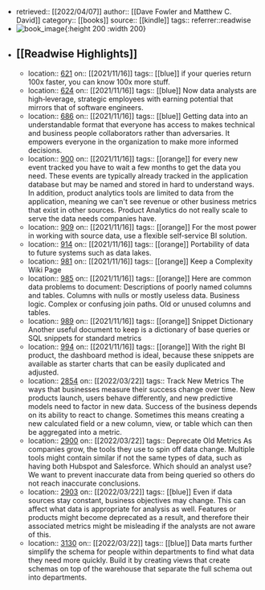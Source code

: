 - retrieved:: [[2022/04/07]]
  author:: [[Dave Fowler and Matthew C. David]]
  category:: [[books]]
  source:: [[kindle]]
  tags:: 
  referrer::readwise
- ![book_image](https://m.media-amazon.com/images/I/41pMJPrF-sL._SY160.jpg){:height 200 :width 200}
- ## [[Readwise Highlights]]
	- location:: [621](kindle://book?action=open&asin=undefined&location=621)
	  on:: [[2021/11/16]]
	  tags:: [[blue]]
	  if your queries return 100x faster, you can know 100x more stuff.
	- location:: [624](kindle://book?action=open&asin=undefined&location=624)
	  on:: [[2021/11/16]]
	  tags:: [[blue]]
	  Now data analysts are high‐leverage, strategic employees with earning potential that mirrors that of software engineers.
	- location:: [686](kindle://book?action=open&asin=undefined&location=686)
	  on:: [[2021/11/16]]
	  tags:: [[blue]]
	  Getting data into an understandable format that everyone has access to makes technical and business people collaborators rather than adversaries. It empowers everyone in the organization to make more informed decisions.
	- location:: [900](kindle://book?action=open&asin=undefined&location=900)
	  on:: [[2021/11/16]]
	  tags:: [[orange]]
	  for every new event tracked you have to wait a few months to get the data you need. These events are typically already tracked in the application database but may be named and stored in hard to understand ways. In addition, product analytics tools are limited to data from the application, meaning we can't see revenue or other business metrics that exist in other sources. Product Analytics do not really scale to serve the data needs companies have.
	- location:: [909](kindle://book?action=open&asin=undefined&location=909)
	  on:: [[2021/11/16]]
	  tags:: [[orange]]
	  For the most power in working with source data, use a flexible self‐service BI solution.
	- location:: [914](kindle://book?action=open&asin=undefined&location=914)
	  on:: [[2021/11/16]]
	  tags:: [[orange]]
	  Portability of data to future systems such as data lakes.
	- location:: [981](kindle://book?action=open&asin=undefined&location=981)
	  on:: [[2021/11/16]]
	  tags:: [[orange]]
	  Keep a Complexity Wiki Page
	- location:: [985](kindle://book?action=open&asin=undefined&location=985)
	  on:: [[2021/11/16]]
	  tags:: [[orange]]
	  Here are common data problems to document: Descriptions of poorly named columns and tables. Columns with nulls or mostly useless data. Business logic. Complex or confusing join paths. Old or unused columns and tables.
	- location:: [989](kindle://book?action=open&asin=undefined&location=989)
	  on:: [[2021/11/16]]
	  tags:: [[orange]]
	  Snippet Dictionary Another useful document to keep is a dictionary of base queries or SQL snippets for standard metrics
	- location:: [994](kindle://book?action=open&asin=undefined&location=994)
	  on:: [[2021/11/16]]
	  tags:: [[orange]]
	  With the right BI product, the dashboard method is ideal, because these snippets are available as starter charts that can be easily duplicated and adjusted.
	- location:: [2854](kindle://book?action=open&asin=undefined&location=2854)
	  on:: [[2022/03/22]]
	  tags:: 
	  Track New Metrics The ways that businesses measure their success change over time. New products launch, users behave differently, and new predictive models need to factor in new data. Success of the business depends on its ability to react to change. Sometimes this means creating a new calculated field or a new column, view, or table which can then be aggregated into a metric.
	- location:: [2900](kindle://book?action=open&asin=undefined&location=2900)
	  on:: [[2022/03/22]]
	  tags:: 
	  Deprecate Old Metrics As companies grow, the tools they use to spin off data change. Multiple tools might contain similar if not the same types of data, such as having both Hubspot and Salesforce. Which should an analyst use? We want to prevent inaccurate data from being queried so others do not reach inaccurate conclusions.
	- location:: [2903](kindle://book?action=open&asin=undefined&location=2903)
	  on:: [[2022/03/22]]
	  tags:: [[blue]]
	  Even if data sources stay constant, business objectives may change. This can affect what data is appropriate for analysis as well. Features or products might become deprecated as a result, and therefore their associated metrics might be misleading if the analysts are not aware of this.
	- location:: [3130](kindle://book?action=open&asin=undefined&location=3130)
	  on:: [[2022/03/22]]
	  tags:: [[blue]]
	  Data marts further simplify the schema for people within departments to find what data they need more quickly. Build it by creating views that create schemas on top of the warehouse that separate the full schema out into departments.